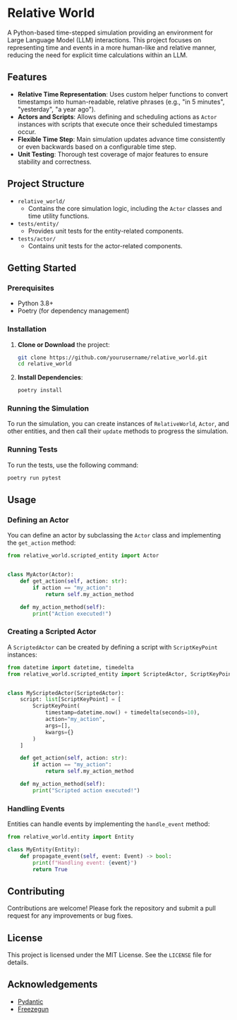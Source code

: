 # Relative World

A Python-based time-stepped simulation providing an environment for Large Language Model (LLM) interactions. This project focuses on representing time and events in a more human-like and relative manner, reducing the need for explicit time calculations within an LLM.

## Features

- **Relative Time Representation**: Uses custom helper functions to convert timestamps into human-readable, relative phrases (e.g., "in 5 minutes", "yesterday", "a year ago").
- **Actors and Scripts**: Allows defining and scheduling actions as `Actor` instances with scripts that execute once their scheduled timestamps occur.
- **Flexible Time Step**: Main simulation updates advance time consistently or even backwards based on a configurable time step.
- **Unit Testing**: Thorough test coverage of major features to ensure stability and correctness.

## Project Structure

- `relative_world/`
  - Contains the core simulation logic, including the `Actor` classes and time utility functions.
- `tests/entity/`
  - Provides unit tests for the entity-related components.
- `tests/actor/`
  - Contains unit tests for the actor-related components.

## Getting Started

### Prerequisites

- Python 3.8+
- Poetry (for dependency management)

### Installation

1. **Clone or Download** the project:
    ```bash
    git clone https://github.com/yourusername/relative_world.git
    cd relative_world
    ```

2. **Install Dependencies**:
    ```bash
    poetry install
    ```

### Running the Simulation

To run the simulation, you can create instances of `RelativeWorld`, `Actor`, and other entities, and then call their `update` methods to progress the simulation.

### Running Tests

To run the tests, use the following command:
```bash
poetry run pytest
```

## Usage

### Defining an Actor

You can define an actor by subclassing the `Actor` class and implementing the `get_action` method:

```python
from relative_world.scripted_entity import Actor


class MyActor(Actor):
    def get_action(self, action: str):
        if action == "my_action":
            return self.my_action_method

    def my_action_method(self):
        print("Action executed!")
```

### Creating a Scripted Actor

A `ScriptedActor` can be created by defining a script with `ScriptKeyPoint` instances:

```python
from datetime import datetime, timedelta
from relative_world.scripted_entity import ScriptedActor, ScriptKeyPoint


class MyScriptedActor(ScriptedActor):
    script: list[ScriptKeyPoint] = [
        ScriptKeyPoint(
            timestamp=datetime.now() + timedelta(seconds=10),
            action="my_action",
            args=[],
            kwargs={}
        )
    ]

    def get_action(self, action: str):
        if action == "my_action":
            return self.my_action_method

    def my_action_method(self):
        print("Scripted action executed!")
```

### Handling Events

Entities can handle events by implementing the `handle_event` method:

```python
from relative_world.entity import Entity

class MyEntity(Entity):
    def propagate_event(self, event: Event) -> bool:
        print(f"Handling event: {event}")
        return True
```

## Contributing

Contributions are welcome! Please fork the repository and submit a pull request for any improvements or bug fixes.

## License

This project is licensed under the MIT License. See the `LICENSE` file for details.

## Acknowledgements

- [Pydantic](https://pydantic-docs.helpmanual.io/)
- [Freezegun](https://github.com/spulec/freezegun)

